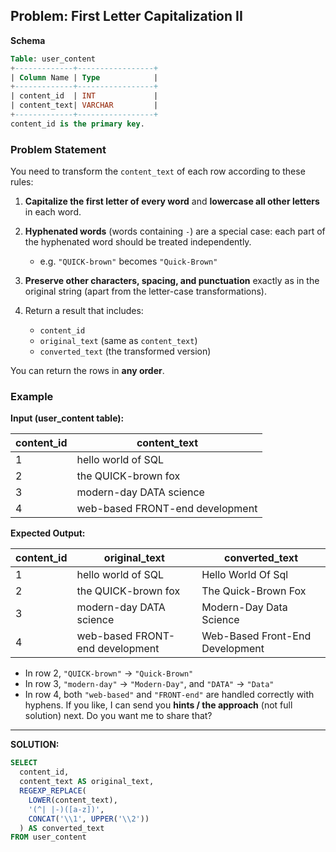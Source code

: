 ## Problem: First Letter Capitalization II

**Schema**

```sql
Table: user_content  
+-------------+-----------------+  
| Column Name | Type            |  
+-------------+-----------------+  
| content_id  | INT             |  
| content_text| VARCHAR         |  
+-------------+-----------------+  
content_id is the primary key.
```

### **Problem Statement**

You need to transform the `content_text` of each row according to these rules:

1. **Capitalize the first letter of every word** and **lowercase all other letters** in each word.
2. **Hyphenated words** (words containing `-`) are a special case: each part of the hyphenated word should be treated independently.

   * e.g. `"QUICK-brown"` becomes `"Quick-Brown"`
3. **Preserve other characters, spacing, and punctuation** exactly as in the original string (apart from the letter-case transformations).
4. Return a result that includes:

   * `content_id`
   * `original_text` (same as `content_text`)
   * `converted_text` (the transformed version)

You can return the rows in **any order**.

### **Example**

**Input (user_content table):**

| content_id | content_text                    |
| ---------- | ------------------------------- |
| 1          | hello world of SQL              |
| 2          | the QUICK-brown fox             |
| 3          | modern-day DATA science         |
| 4          | web-based FRONT-end development |

**Expected Output:**

| content_id | original_text                   | converted_text                  |
| ---------- | ------------------------------- | ------------------------------- |
| 1          | hello world of SQL              | Hello World Of Sql              |
| 2          | the QUICK-brown fox             | The Quick-Brown Fox             |
| 3          | modern-day DATA science         | Modern-Day Data Science         |
| 4          | web-based FRONT-end development | Web-Based Front-End Development |

* In row 2, `"QUICK-brown"` → `"Quick-Brown"`
* In row 3, `"modern-day"` → `"Modern-Day"`, and `"DATA"` → `"Data"`
* In row 4, both `"web-based"` and `"FRONT-end"` are handled correctly with hyphens.
If you like, I can send you **hints / the approach** (not full solution) next. Do you want me to share that?

---
**SOLUTION:**
```sql
SELECT
  content_id,
  content_text AS original_text,
  REGEXP_REPLACE(
    LOWER(content_text),
    '(^| |-)([a-z])',
    CONCAT('\\1', UPPER('\\2'))
  ) AS converted_text
FROM user_content
```

